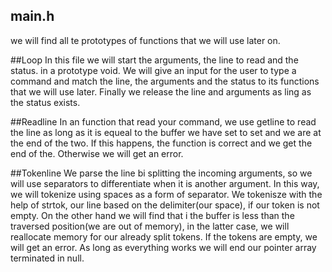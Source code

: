 ## main.h
we will find all te prototypes of functions that we will use later on.

##Loop
In this file we will start the arguments, the line to read and the status.
in a prototype void.
We will give an input for the user to type a command and match the line, the arguments and the status to its functions that we will use later.
Finally we release the line and arguments as ling as the status exists.

##Readline
In an function that read your command, we use getline to read the line as long as it is equeal to the buffer we have set to set and we are at the end of the two.
If this happens, the function is correct and we get the end of the.
Otherwise we will get an error.

##Tokenline
We parse the line bi splitting the incoming arguments, so we will use separators to differentiate when it is another argument.
In this way, we will tokenize using spaces as a form of separator.
We tokenisze with the help of strtok, our line based on the delimiter(our space), if our token is not empty.
On the other hand we will find that i the buffer is less than the traversed position(we are out of memory), in the latter case, we will reallocate memory for our already split tokens.
If the tokens are empty, we will get an error.
As long as everything works we will end our pointer array terminated in null.

